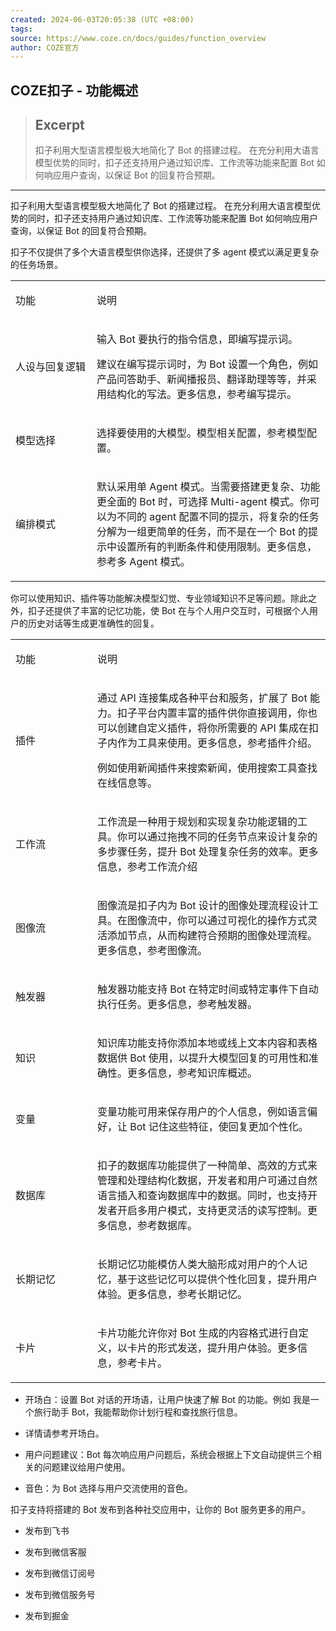```yaml
---
created: 2024-06-03T20:05:38 (UTC +08:00)
tags: 
source: https://www.coze.cn/docs/guides/function_overview
author: COZE官方
---
```


## COZE扣子 - 功能概述

> ## Excerpt
> 扣子利用大型语言模型极大地简化了 Bot 的搭建过程。 在充分利用大语言模型优势的同时，扣子还支持用户通过知识库、工作流等功能来配置 Bot 如何响应用户查询，以保证 Bot 的回复符合预期。

---
扣子利用大型语言模型极大地简化了 Bot 的搭建过程。 在充分利用大语言模型优势的同时，扣子还支持用户通过知识库、工作流等功能来配置 Bot 如何响应用户查询，以保证 Bot 的回复符合预期。

扣子不仅提供了多个大语言模型供你选择，还提供了多 agent 模式以满足更复杂的任务场景。



<table data-ace-table-col-widths="161;472"><colgroup><col width="161"><col width="472"></colgroup><tbody><tr><td contenteditable="false"><div data-node="true" data-zone-id="xr110d8un8zca323kpr6gmo1y4y5esb23ohxc1emnr2lrabgktp8i8zmerv1n0o5jfurwi" data-zone-container="*" data-slate-editor="true" data-ace-inner-zone-content-wrapper-zone-id="xr110d8un8zca323kpr6gmo1y4y5esb23ohxc1emnr2lrabgktp8i8zmerv1n0o5jfurwi" contenteditable="false"><p><span data-leaf="true"><span data-string="true">功能</span></span><span data-leaf="true"><span data-string="true" data-enter="true"></span></span></p></div></td><td contenteditable="false"><div data-node="true" data-zone-id="xr110d8un8zca323kpr6gmo1y4y5esb23ohxc1if0grhyv3ol8ou2f3i73n1de8cmhsyac" data-zone-container="*" data-slate-editor="true" data-ace-inner-zone-content-wrapper-zone-id="xr110d8un8zca323kpr6gmo1y4y5esb23ohxc1if0grhyv3ol8ou2f3i73n1de8cmhsyac" contenteditable="false"><p><span data-leaf="true"><span data-string="true">说明</span></span><span data-leaf="true"><span data-string="true" data-enter="true"></span></span></p></div></td></tr><tr><td contenteditable="false"><div data-node="true" data-zone-id="xr1ffigd7iig6k6uoensqyo7g6h88wyhzqdxc1emnr2lrabgktp8i8zmerv1n0o5jfurwi" data-zone-container="*" data-slate-editor="true" data-ace-inner-zone-content-wrapper-zone-id="xr1ffigd7iig6k6uoensqyo7g6h88wyhzqdxc1emnr2lrabgktp8i8zmerv1n0o5jfurwi" contenteditable="false"><p><span data-leaf="true"><span data-string="true">人设与回复逻辑</span></span><span data-leaf="true"><span data-string="true" data-enter="true"></span></span></p></div></td><td contenteditable="false"><div data-zone-id="xr1ffigd7iig6k6uoensqyo7g6h88wyhzqdxc1if0grhyv3ol8ou2f3i73n1de8cmhsyac" data-zone-container="*" data-slate-editor="true" data-ace-inner-zone-content-wrapper-zone-id="xr1ffigd7iig6k6uoensqyo7g6h88wyhzqdxc1if0grhyv3ol8ou2f3i73n1de8cmhsyac" contenteditable="false"><div data-node="true"><p><span data-leaf="true"><span data-string="true">输入 Bot 要执行的指令信息，即编写提示词。</span></span><span data-leaf="true"><span data-string="true" data-enter="true"></span></span></p></div><div data-node="true"><p><span data-leaf="true"><span data-string="true">建议在编写提示词时，为 Bot 设置一个角色，例如产品问答助手、新闻播报员、翻译助理等等，并采用结构化的写法。更多信息，参考</span></span><span data-leaf="true"><span data-rect-container="true"><span data-zero-space="true"></span><span data-fake-text=" " contenteditable="false"><span id="717e7e16-ec7e-4c53-8824-c46327d499e2" title="https://www.coze.cn/docs/guides/prompt"><span>编写提示</span></span></span></span></span><span data-leaf="true"><span data-string="true">。</span></span><span data-leaf="true"><span data-string="true" data-enter="true"></span></span></p></div></div></td></tr><tr><td contenteditable="false"><div data-node="true" data-zone-id="xr1un6sdsv8bp5p34vrmbjjnjo6dg62bpldxc1emnr2lrabgktp8i8zmerv1n0o5jfurwi" data-zone-container="*" data-slate-editor="true" data-ace-inner-zone-content-wrapper-zone-id="xr1un6sdsv8bp5p34vrmbjjnjo6dg62bpldxc1emnr2lrabgktp8i8zmerv1n0o5jfurwi" contenteditable="false"><p><span data-leaf="true"><span data-string="true">模型选择</span></span><span data-leaf="true"><span data-string="true" data-enter="true"></span></span></p></div></td><td contenteditable="false"><div data-node="true" data-zone-id="xr1un6sdsv8bp5p34vrmbjjnjo6dg62bpldxc1if0grhyv3ol8ou2f3i73n1de8cmhsyac" data-zone-container="*" data-slate-editor="true" data-ace-inner-zone-content-wrapper-zone-id="xr1un6sdsv8bp5p34vrmbjjnjo6dg62bpldxc1if0grhyv3ol8ou2f3i73n1de8cmhsyac" contenteditable="false"><p><span data-leaf="true"><span data-string="true">选择要使用的大模型。模型相关配置，参考</span></span><span data-leaf="true"><span data-rect-container="true"><span data-zero-space="true"></span><span data-fake-text=" " contenteditable="false"><span id="3b5cdee9-2b02-452c-9c59-7bf6109855ca" title="https://www.coze.cn/docs/guides/llm"><span>模型配置</span></span></span></span></span><span data-leaf="true"><span data-string="true">。</span></span><span data-leaf="true"><span data-string="true" data-enter="true"></span></span></p></div></td></tr><tr><td contenteditable="false"><div data-node="true" data-zone-id="xr14iuytyuvo5sy85v069naldleqz86fadnxc1emnr2lrabgktp8i8zmerv1n0o5jfurwi" data-zone-container="*" data-slate-editor="true" data-ace-inner-zone-content-wrapper-zone-id="xr14iuytyuvo5sy85v069naldleqz86fadnxc1emnr2lrabgktp8i8zmerv1n0o5jfurwi" contenteditable="false"><p><span data-leaf="true"><span data-string="true">编排模式</span></span><span data-leaf="true"><span data-string="true" data-enter="true"></span></span></p></div></td><td contenteditable="false"><div data-node="true" data-zone-id="xr14iuytyuvo5sy85v069naldleqz86fadnxc1if0grhyv3ol8ou2f3i73n1de8cmhsyac" data-zone-container="*" data-slate-editor="true" data-ace-inner-zone-content-wrapper-zone-id="xr14iuytyuvo5sy85v069naldleqz86fadnxc1if0grhyv3ol8ou2f3i73n1de8cmhsyac" contenteditable="false"><p><span data-leaf="true"><span data-string="true">默认采用单 Agent 模式。当需要搭建更复杂、功能更全面的 Bot 时，可选择 Multi-agent 模式。你可以为不同的 agent 配置不同的提示，将复杂的任务分解为一组更简单的任务，而不是在一个 Bot 的提示中设置所有的判断条件和使用限制。更多信息，参考</span></span><span data-leaf="true"><span data-rect-container="true"><span data-zero-space="true"></span><span data-fake-text=" " contenteditable="false"><span id="c1ac6646-77fa-4e1f-9894-275de7836fee" title="https://www.coze.cn/docs/guides/multiagent"><span>多 Agent 模式</span></span></span></span></span><span data-leaf="true"><span data-string="true">。</span></span><span data-leaf="true"><span data-string="true" data-enter="true"></span></span></p></div></td></tr></tbody></table>



你可以使用知识、插件等功能解决模型幻觉、专业领域知识不足等问题。除此之外，扣子还提供了丰富的记忆功能，使 Bot 在与个人用户交互时，可根据个人用户的历史对话等生成更准确性的回复。



<table data-ace-table-col-widths="161;472"><colgroup><col width="161"><col width="472"></colgroup><tbody><tr><td contenteditable="false"><div data-node="true" data-zone-id="xr1gpr8ypmr69smecett27j8wpu5ebsjif7xc14davn28vaa56k2v4i1r0paajjkw80zll" data-zone-container="*" data-slate-editor="true" data-ace-inner-zone-content-wrapper-zone-id="xr1gpr8ypmr69smecett27j8wpu5ebsjif7xc14davn28vaa56k2v4i1r0paajjkw80zll" contenteditable="false"><p><span data-leaf="true"><span data-string="true">功能</span></span><span data-leaf="true"><span data-string="true" data-enter="true"></span></span></p></div></td><td contenteditable="false"><div data-node="true" data-zone-id="xr1gpr8ypmr69smecett27j8wpu5ebsjif7xc1178ynmmkqb7ra854fnwy6s6kq7qmeve3" data-zone-container="*" data-slate-editor="true" data-ace-inner-zone-content-wrapper-zone-id="xr1gpr8ypmr69smecett27j8wpu5ebsjif7xc1178ynmmkqb7ra854fnwy6s6kq7qmeve3" contenteditable="false"><p><span data-leaf="true"><span data-string="true">说明</span></span><span data-leaf="true"><span data-string="true" data-enter="true"></span></span></p></div></td></tr><tr><td contenteditable="false"><div data-node="true" data-zone-id="xr1duibo5w6cya6w59k0ibg412d8ifacdcsxc14davn28vaa56k2v4i1r0paajjkw80zll" data-zone-container="*" data-slate-editor="true" data-ace-inner-zone-content-wrapper-zone-id="xr1duibo5w6cya6w59k0ibg412d8ifacdcsxc14davn28vaa56k2v4i1r0paajjkw80zll" contenteditable="false"><p><span data-leaf="true"><span data-string="true">插件</span></span><span data-leaf="true"><span data-string="true" data-enter="true"></span></span></p></div></td><td contenteditable="false"><div data-zone-id="xr1duibo5w6cya6w59k0ibg412d8ifacdcsxc1178ynmmkqb7ra854fnwy6s6kq7qmeve3" data-zone-container="*" data-slate-editor="true" data-ace-inner-zone-content-wrapper-zone-id="xr1duibo5w6cya6w59k0ibg412d8ifacdcsxc1178ynmmkqb7ra854fnwy6s6kq7qmeve3" contenteditable="false"><div data-node="true"><p><span data-leaf="true"><span data-string="true">通过 API 连接集成各种平台和服务，扩展了 Bot 能力。扣子平台内置丰富的插件供你直接调用，你也可以创建自定义插件，将你所需要的 API 集成在扣子内作为工具来使用。更多信息，参考</span></span><span data-leaf="true"><span data-rect-container="true"><span data-zero-space="true"></span><span data-fake-text=" " contenteditable="false"><span id="99dee372-7a81-45a8-9cb1-3dbe8d347c03" title="https://www.coze.cn/docs/guides/create_plugin"><span>插件介绍</span></span></span></span></span><span data-leaf="true"><span data-string="true">。</span></span><span data-leaf="true"><span data-string="true" data-enter="true"></span></span></p></div><div data-node="true"><p><span data-leaf="true"><span data-string="true">例如使用新闻插件来搜索新闻，使用搜索工具查找在线信息等。</span></span><span data-leaf="true"><span data-string="true" data-enter="true"></span></span></p></div></div></td></tr><tr><td contenteditable="false"><div data-node="true" data-zone-id="xr1kwv1z5rysq40ssk7muqn4ojhpog8vd6axc14davn28vaa56k2v4i1r0paajjkw80zll" data-zone-container="*" data-slate-editor="true" data-ace-inner-zone-content-wrapper-zone-id="xr1kwv1z5rysq40ssk7muqn4ojhpog8vd6axc14davn28vaa56k2v4i1r0paajjkw80zll" contenteditable="false"><p><span data-leaf="true"><span data-string="true">工作流</span></span><span data-leaf="true"><span data-string="true" data-enter="true"></span></span></p></div></td><td contenteditable="false"><div data-node="true" data-zone-id="xr1kwv1z5rysq40ssk7muqn4ojhpog8vd6axc1178ynmmkqb7ra854fnwy6s6kq7qmeve3" data-zone-container="*" data-slate-editor="true" data-ace-inner-zone-content-wrapper-zone-id="xr1kwv1z5rysq40ssk7muqn4ojhpog8vd6axc1178ynmmkqb7ra854fnwy6s6kq7qmeve3" contenteditable="false"><p><span data-leaf="true"><span data-string="true">工作流是一种用于规划和实现复杂功能逻辑的工具。你可以通过拖拽不同的任务节点来设计复杂的多步骤任务，提升 Bot 处理复杂任务的效率。更多信息，参考</span></span><span data-leaf="true"><span data-rect-container="true"><span data-zero-space="true"></span><span data-fake-text=" " contenteditable="false"><span id="a705a0f2-2d2b-4c48-abdf-dbc1270c2d92" title="https://www.coze.cn/docs/guides/workflow"><span>工作流介绍</span></span></span></span></span><span data-leaf="true"><span data-string="true" data-enter="true"></span></span></p></div></td></tr><tr><td contenteditable="false"><div data-node="true" data-zone-id="xr1o524rubr0tj521s49n9frpbiqg0yw542xc14davn28vaa56k2v4i1r0paajjkw80zll" data-zone-container="*" data-slate-editor="true" data-ace-inner-zone-content-wrapper-zone-id="xr1o524rubr0tj521s49n9frpbiqg0yw542xc14davn28vaa56k2v4i1r0paajjkw80zll" contenteditable="false"><p><span data-leaf="true"><span data-string="true">图像流</span></span><span data-leaf="true"><span data-string="true" data-enter="true"></span></span></p></div></td><td contenteditable="false"><div data-node="true" data-zone-id="xr1o524rubr0tj521s49n9frpbiqg0yw542xc1178ynmmkqb7ra854fnwy6s6kq7qmeve3" data-zone-container="*" data-slate-editor="true" data-ace-inner-zone-content-wrapper-zone-id="xr1o524rubr0tj521s49n9frpbiqg0yw542xc1178ynmmkqb7ra854fnwy6s6kq7qmeve3" contenteditable="false"><p><span data-leaf="true"><span data-string="true">图像流是扣子内为 Bot 设计的图像处理流程设计工具。在图像流中，你可以通过可视化的操作方式灵活添加节点，从而构建符合预期的图像处理流程。更多信息，参考</span></span><span data-leaf="true"><span data-rect-container="true"><span data-zero-space="true"></span><span data-fake-text=" " contenteditable="false"><span id="bc7332c9-049f-4aa0-aebf-557051bfee42" title="https://www.coze.cn/docs/guides/n1j2h6zx"><span>图像流</span></span></span></span></span><span data-leaf="true"><span data-string="true">。</span></span><span data-leaf="true"><span data-string="true" data-enter="true"></span></span></p></div></td></tr><tr><td contenteditable="false"><div data-node="true" data-zone-id="xr12bqrdwozamgc24khblv29v0ysb28or8jxc14davn28vaa56k2v4i1r0paajjkw80zll" data-zone-container="*" data-slate-editor="true" data-ace-inner-zone-content-wrapper-zone-id="xr12bqrdwozamgc24khblv29v0ysb28or8jxc14davn28vaa56k2v4i1r0paajjkw80zll" contenteditable="false"><p><span data-leaf="true"><span data-string="true">触发器</span></span><span data-leaf="true"><span data-string="true" data-enter="true"></span></span></p></div></td><td contenteditable="false"><div data-node="true" data-zone-id="xr12bqrdwozamgc24khblv29v0ysb28or8jxc1178ynmmkqb7ra854fnwy6s6kq7qmeve3" data-zone-container="*" data-slate-editor="true" data-ace-inner-zone-content-wrapper-zone-id="xr12bqrdwozamgc24khblv29v0ysb28or8jxc1178ynmmkqb7ra854fnwy6s6kq7qmeve3" contenteditable="false"><p><span data-leaf="true"><span data-string="true">触发器功能支持 Bot 在特定时间或特定事件下自动执行任务。更多信息，参考</span></span><span data-leaf="true"><span data-rect-container="true"><span data-zero-space="true"></span><span data-fake-text=" " contenteditable="false"><span id="8d5f13c4-3558-4d93-bb65-66fbcee57045" title="https://www.coze.cn/docs/guides/task"><span>触发器</span></span></span></span></span><span data-leaf="true"><span data-string="true">。</span></span><span data-leaf="true"><span data-string="true" data-enter="true"></span></span></p></div></td></tr><tr><td contenteditable="false"><div data-node="true" data-zone-id="xr1uaeheljptp4ey7ebh3zyn74dsaioljulxc14davn28vaa56k2v4i1r0paajjkw80zll" data-zone-container="*" data-slate-editor="true" data-ace-inner-zone-content-wrapper-zone-id="xr1uaeheljptp4ey7ebh3zyn74dsaioljulxc14davn28vaa56k2v4i1r0paajjkw80zll" contenteditable="false"><p><span data-leaf="true"><span data-string="true">知识</span></span><span data-leaf="true"><span data-string="true" data-enter="true"></span></span></p></div></td><td contenteditable="false"><div data-node="true" data-zone-id="xr1uaeheljptp4ey7ebh3zyn74dsaioljulxc1178ynmmkqb7ra854fnwy6s6kq7qmeve3" data-zone-container="*" data-slate-editor="true" data-ace-inner-zone-content-wrapper-zone-id="xr1uaeheljptp4ey7ebh3zyn74dsaioljulxc1178ynmmkqb7ra854fnwy6s6kq7qmeve3" contenteditable="false"><p><span data-leaf="true"><span data-string="true">知识库功能支持你添加本地或线上文本内容和表格数据供 Bot 使用，以提升大模型回复的可用性和准确性。更多信息，参考</span></span><span data-leaf="true"><span data-rect-container="true"><span data-zero-space="true"></span><span data-fake-text=" " contenteditable="false"><span id="2e9673b9-3b37-414b-8e12-08b6d4499ae6" title="https://www.coze.cn/docs/guides/knowledge"><span>知识库概述</span></span></span></span></span><span data-leaf="true"><span data-string="true">。</span></span><span data-leaf="true"><span data-string="true" data-enter="true"></span></span></p></div></td></tr><tr><td contenteditable="false"><div data-node="true" data-zone-id="xr1wogcamzo7pkz4a7vjz97vpbnzcgk884ixc14davn28vaa56k2v4i1r0paajjkw80zll" data-zone-container="*" data-slate-editor="true" data-ace-inner-zone-content-wrapper-zone-id="xr1wogcamzo7pkz4a7vjz97vpbnzcgk884ixc14davn28vaa56k2v4i1r0paajjkw80zll" contenteditable="false"><p><span data-leaf="true"><span data-string="true">变量</span></span><span data-leaf="true"><span data-string="true" data-enter="true"></span></span></p></div></td><td contenteditable="false"><div data-node="true" data-zone-id="xr1wogcamzo7pkz4a7vjz97vpbnzcgk884ixc1178ynmmkqb7ra854fnwy6s6kq7qmeve3" data-zone-container="*" data-slate-editor="true" data-ace-inner-zone-content-wrapper-zone-id="xr1wogcamzo7pkz4a7vjz97vpbnzcgk884ixc1178ynmmkqb7ra854fnwy6s6kq7qmeve3" contenteditable="false"><p><span data-leaf="true"><span data-string="true">变量功能可用来保存用户的个人信息，例如语言偏好，让 Bot 记住这些特征，使回复更加个性化。</span></span><span data-leaf="true"><span data-string="true" data-enter="true"></span></span></p></div></td></tr><tr><td contenteditable="false"><div data-node="true" data-zone-id="xr1e91uj7d46ibh7ykmp3rpl1b8uvhadio6xc14davn28vaa56k2v4i1r0paajjkw80zll" data-zone-container="*" data-slate-editor="true" data-ace-inner-zone-content-wrapper-zone-id="xr1e91uj7d46ibh7ykmp3rpl1b8uvhadio6xc14davn28vaa56k2v4i1r0paajjkw80zll" contenteditable="false"><p><span data-leaf="true"><span data-string="true">数据库</span></span><span data-leaf="true"><span data-string="true" data-enter="true"></span></span></p></div></td><td contenteditable="false"><div data-node="true" data-zone-id="xr1e91uj7d46ibh7ykmp3rpl1b8uvhadio6xc1178ynmmkqb7ra854fnwy6s6kq7qmeve3" data-zone-container="*" data-slate-editor="true" data-ace-inner-zone-content-wrapper-zone-id="xr1e91uj7d46ibh7ykmp3rpl1b8uvhadio6xc1178ynmmkqb7ra854fnwy6s6kq7qmeve3" contenteditable="false"><p><span data-leaf="true"><span data-string="true">扣子的数据库功能提供了一种简单、高效的方式来管理和处理结构化数据，开发者和用户可通过自然语言插入和查询数据库中的数据。同时，也支持开发者开启多用户模式，支持更灵活的读写控制。更多信息，参考</span></span><span data-leaf="true"><span data-rect-container="true"><span data-zero-space="true"></span><span data-fake-text=" " contenteditable="false"><span id="70b48154-be21-4196-b347-0eaaad9f4dbb" title="https://www.coze.cn/docs/guides/database"><span>数据库</span></span></span></span></span><span data-leaf="true"><span data-string="true">。</span></span><span data-leaf="true"><span data-string="true" data-enter="true"></span></span></p></div></td></tr><tr><td contenteditable="false"><div data-node="true" data-zone-id="xr1058pful0ckl0cedawuz8ifl6igg4yy5ixc14davn28vaa56k2v4i1r0paajjkw80zll" data-zone-container="*" data-slate-editor="true" data-ace-inner-zone-content-wrapper-zone-id="xr1058pful0ckl0cedawuz8ifl6igg4yy5ixc14davn28vaa56k2v4i1r0paajjkw80zll" contenteditable="false"><p><span data-leaf="true"><span data-string="true">长期记忆</span></span><span data-leaf="true"><span data-string="true" data-enter="true"></span></span></p></div></td><td contenteditable="false"><div data-node="true" data-zone-id="xr1058pful0ckl0cedawuz8ifl6igg4yy5ixc1178ynmmkqb7ra854fnwy6s6kq7qmeve3" data-zone-container="*" data-slate-editor="true" data-ace-inner-zone-content-wrapper-zone-id="xr1058pful0ckl0cedawuz8ifl6igg4yy5ixc1178ynmmkqb7ra854fnwy6s6kq7qmeve3" contenteditable="false"><p><span data-leaf="true"><span data-string="true">长期记忆功能模仿人类大脑形成对用户的个人记忆，基于这些记忆可以提供个性化回复，提升用户体验。更多信息，参考</span></span><span data-leaf="true"><span data-rect-container="true"><span data-zero-space="true"></span><span data-fake-text=" " contenteditable="false"><span id="e0c42e24-a498-48e2-8dee-59da910fdbaf" title="https://www.coze.cn/docs/guides/long_memory"><span>长期记忆</span></span></span></span></span><span data-leaf="true"><span data-string="true">。</span></span><span data-leaf="true"><span data-string="true" data-enter="true"></span></span></p></div></td></tr><tr><td contenteditable="false"><div data-node="true" data-zone-id="xr1b11thg9esbo7ckpbev78r573chdaujmzxc14davn28vaa56k2v4i1r0paajjkw80zll" data-zone-container="*" data-slate-editor="true" data-ace-inner-zone-content-wrapper-zone-id="xr1b11thg9esbo7ckpbev78r573chdaujmzxc14davn28vaa56k2v4i1r0paajjkw80zll" contenteditable="false"><p><span data-leaf="true"><span data-string="true">卡片</span></span><span data-leaf="true"><span data-string="true" data-enter="true"></span></span></p></div></td><td contenteditable="false"><div data-node="true" data-zone-id="xr1b11thg9esbo7ckpbev78r573chdaujmzxc1178ynmmkqb7ra854fnwy6s6kq7qmeve3" data-zone-container="*" data-slate-editor="true" data-ace-inner-zone-content-wrapper-zone-id="xr1b11thg9esbo7ckpbev78r573chdaujmzxc1178ynmmkqb7ra854fnwy6s6kq7qmeve3" contenteditable="false"><p><span data-leaf="true"><span data-string="true">卡片功能允许你对 Bot 生成的内容格式进行自定义，以卡片的形式发送，提升用户体验。更多信息，参考</span></span><span data-leaf="true"><span data-rect-container="true"><span data-zero-space="true"></span><span data-fake-text=" " contenteditable="false"><span id="283bebc3-2ea0-4286-b039-f98c525d344b" title="https://www.coze.cn/docs/guides/message_card"><span>卡片</span></span></span></span></span><span data-leaf="true"><span data-string="true">。</span></span><span data-leaf="true"><span data-string="true" data-enter="true"></span></span></p></div></td></tr></tbody></table>



-   开场白：设置 Bot 对话的开场语，让用户快速了解 Bot 的功能。例如 我是一个旅行助手 Bot，我能帮助你计划行程和查找旅行信息。

-   详情请参考开场白。

-   用户问题建议：Bot 每次响应用户问题后，系统会根据上下文自动提供三个相关的问题建议给用户使用。

-   音色：为 Bot 选择与用户交流使用的音色。

扣子支持将搭建的 Bot 发布到各种社交应用中，让你的 Bot 服务更多的用户。

-   发布到飞书

-   发布到微信客服

-   发布到微信订阅号

-   发布到微信服务号

-   发布到掘金
